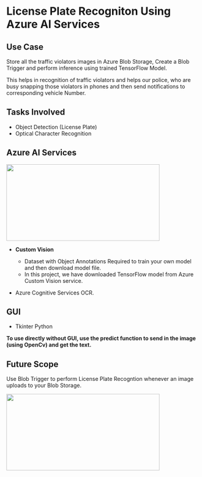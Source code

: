 # License Plate Recogniton Using Azure AI Services

## Use Case
Store all the traffic violators images in Azure Blob Storage, Create a Blob Trigger and perform inference using trained TensorFlow Model.

This helps in recognition of traffic violators and helps our police, who are busy snapping those violators in phones and then send notifications to corresponding vehicle Number.

## Tasks Involved

* Object Detection (License Plate)
* Optical Character Recognition 

## Azure AI Services

<img src="https://www.softbanktech.co.jp/-/Media/SMC/special/blog/ms-azure_blog/2018/0036/dg01.png" height=200 width=400>

* <b>Custom Vision</b>

    * Dataset with Object Annotations Required to train your own model and then download model file.
    * In this project, we have downloaded TensorFlow model from Azure Custom Vision service.

* Azure Cognitive Services OCR.

## GUI

* Tkinter Python

<b>To use directly without GUI, use the predict function to send in the image (using OpenCv) and get the text.</b>

## Future Scope

Use Blob Trigger to perform License Plate Recogntion whenever an image uploads to your Blob Storage.

<img src="https://www.henkboelman.com/content/images/2018/08/overview.jpg" height=200 width=400>

